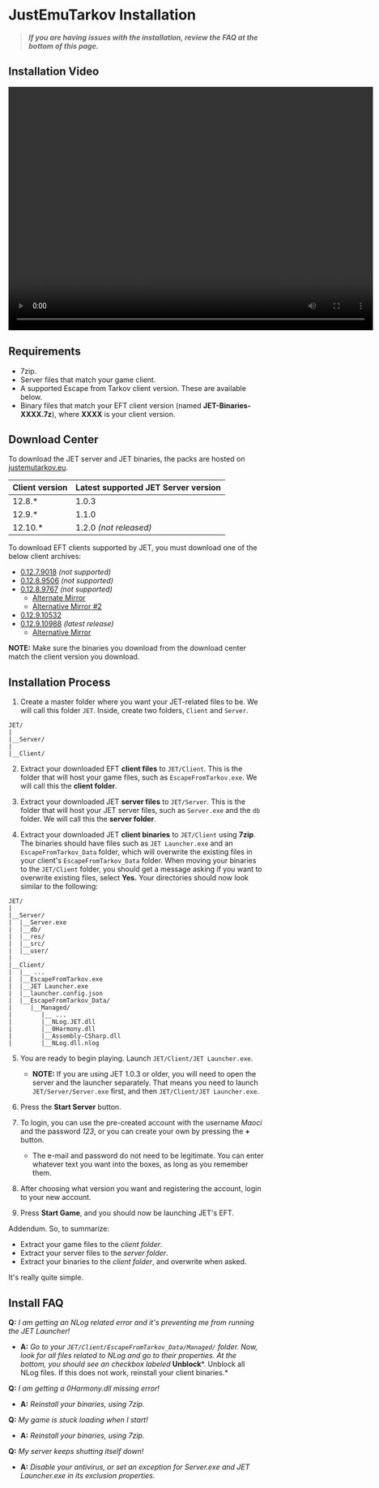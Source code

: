 # JustEmuTarkov Installation

> ***If you are having issues with the installation, review the FAQ at the bottom of this page.***

## Installation Video

<video width="720" height="480" controls>
  <source src="https://files.catbox.moe/ee1k78.mp4">
</video>

## Requirements

- 7zip.
- Server files that match your game client.
- A supported Escape from Tarkov client version. These are available below.
- Binary files that match your EFT client version (named **JET-Binaries-XXXX.7z**), where **XXXX** is your client version.

## Download Center

To download the JET server and JET binaries, the packs are hosted on [justemutarkov.eu](https://justemutarkov.eu/download).

| Client version | Latest supported JET Server version |
|----------------|-------------------------------------|
| 12.8.*         | 1.0.3                               |
| 12.9.*         | 1.1.0                               |
| 12.10.*        | 1.2.0 *(not released)*              |

To download EFT clients supported by JET, you must download one of the below client archives:

- [0.12.7.9018](https://maoci.eu/download?file=EFT0.12.7.9018) *(not supported)*
- [0.12.8.9506](https://maoci.eu/download?file=EFT0.12.8.9506) *(not supported)*
- [0.12.8.9767](https://maoci.eu/download?file=EFT0.12.8.9767) *(not supported)*
    - [Alternate Mirror](https://drive.google.com/file/d/1sTOZ2AcO68pqbc9UjsZ94588ihCnB9Jp/view)
    - [Alternative Mirror #2](https://cdn.storeit.digital/file/JustEmuTarkov/Client.0.12.8.9767.zip)
- [0.12.9.10532](https://cdn.storeit.digital/file/JustEmuTarkov/Client.0.12.9.10532.zip)
- [0.12.9.10988](http://cdn-11.eft-store.com/client/live/distribs/0.12.9.2.10988_11c0b785-b414-46da-90e3-95e2f824cf49/Client.0.12.9.2.10988.zip) *(latest release)*
    - [Alternative Mirror](https://cdn.storeit.digital/file/JustEmuTarkov/EFT.0.12.9.2.10988.zip)

**NOTE:** Make sure the binaries you download from the download center match the client version you download.

## Installation Process

1. Create a master folder where you want your JET-related files to be. We will call this folder `JET`. Inside, create two folders, `Client` and `Server`.

```
JET/
|
|__Server/
|
|__Client/
```

2. Extract your downloaded EFT **client files** to `JET/Client`. This is the folder that will host your game files, such as `EscapeFromTarkov.exe`. We will call this the **client folder**.

3. Extract your downloaded JET **server files** to `JET/Server`. This is the folder that will host your JET server files, such as `Server.exe` and the `db` folder. We will call this the **server folder**.

4. Extract your downloaded JET **client binaries** to `JET/Client` using **7zip**. The binaries should have files such as `JET Launcher.exe` and an `EscapeFromTarkov_Data` folder, which will overwrite the existing files in your client's `EscapeFromTarkov_Data` folder. When moving your binaries to the `JET/Client` folder, you should get a message asking if you want to overwrite existing files, select **Yes.** Your directories should now look similar to the following:

```
JET/
|
|__Server/
|  |__Server.exe
|  |__db/
|  |__res/
|  |__src/
|  |__user/
|
|__Client/
|  |__ ...
|  |__EscapeFromTarkov.exe
|  |__JET Launcher.exe
|  |__launcher.config.json
|  |__EscapeFromTarkov_Data/
|     |__Managed/
|        |__ ...
|        |__NLog.JET.dll
|        |__0Harmony.dll
|        |__Assembly-CSharp.dll
|        |__NLog.dll.nlog
```

5. You are ready to begin playing. Launch `JET/Client/JET Launcher.exe`.
    - **NOTE:** If you are using JET 1.0.3 or older, you will need to open the server and the launcher separately. That means you need to launch `JET/Server/Server.exe` first, and then `JET/Client/JET Launcher.exe`.

6. Press the **Start Server** button.

7. To login, you can use the pre-created account with the username *Maoci* and the password *123*, or you can create your own by pressing the **+** button.
    - The e-mail and password do not need to be legitimate. You can enter whatever text you want into the boxes, as long as you remember them.

8. After choosing what version you want and registering the account, login to your new account. 

9. Press **Start Game**, and you should now be launching JET's EFT.

Addendum. So, to summarize:

- Extract your game files to the *client folder*.
- Extract your server files to the *server folder*.
- Extract your binaries to the *client folder*, and overwrite when asked.

It's really quite simple.

## Install FAQ

**Q:** *I am getting an NLog related error and it's preventing me from running the JET Launcher!*

- **A:** *Go to your `JET/Client/EscapeFromTarkov_Data/Managed/` folder. Now, look for all files related to NLog and go to their properties. At the bottom, you should see an checkbox labeled* **Unblock***. Unblock all NLog files. If this does not work, reinstall your client binaries.*

**Q:** *I am getting a 0Harmony.dll missing error!*

- **A:** *Reinstall your binaries, using 7zip.*

**Q:** *My game is stuck loading when I start!*

- **A:** *Reinstall your binaries, using 7zip.*

**Q:** *My server keeps shutting itself down!*

- **A:** *Disable your antivirus, or set an exception for Server.exe and JET Launcher.exe in its exclusion properties.*
